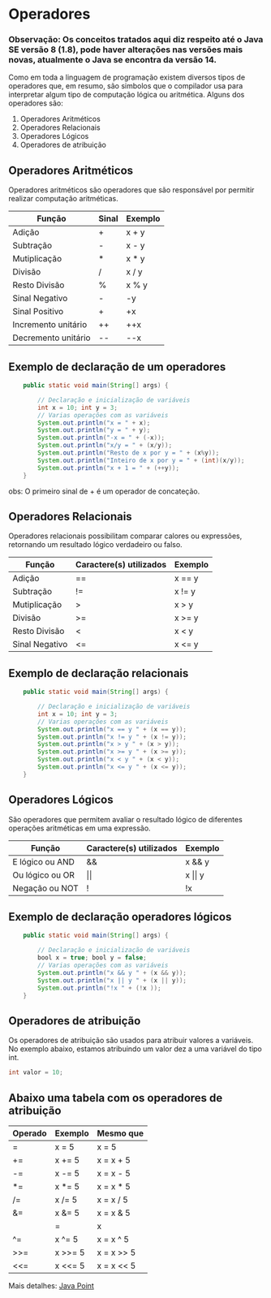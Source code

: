 # Operadores
### Observação: Os conceitos tratados aqui diz respeito até o Java SE versão 8 (1.8), pode haver alterações nas versões mais novas, atualmente o Java se encontra da versão 14.
Como em toda a linguagem de programação existem diversos tipos de operadores que, em resumo, são simbolos que o compilador usa para interpretar algum tipo de computação lógica ou aritmética. Alguns dos operadores são:

1. Operadores Aritméticos
2. Operadores Relacionais
3. Operadores Lógicos
4. Operadores de atribuição

## Operadores Aritméticos

Operadores aritméticos são operadores que são responsável por permitir realizar computação aritméticas.

|**Função**         | **Sinal** | **Exemplo** |
|----               |----       |----        |
|Adição             | +         | x + y      |
|Subtração          | -         | x - y      |
|Mutiplicação       | *         | x * y      |
|Divisão            | /         | x / y      |
|Resto Divisão      | %         | x % y      |
|Sinal Negativo     | -         | -y         |
|Sinal Positivo     | +         | +x         |
|Incremento unitário| ++        | ++x        |
|Decremento unitário| --        | --x        |

## Exemplo de declaração de um operadores

```java
    public static void main(String[] args) {

        // Declaração e inicialização de variáveis
        int x = 10; int y = 3;
        // Varias operações com as variáveis
        System.out.println("x = " + x);
        System.out.println("y = " + y);
        System.out.println("-x = " + (-x));
        System.out.println("x/y = " + (x/y));
        System.out.println("Resto de x por y = " + (x%y));
        System.out.println("Inteiro de x por y = " + (int)(x/y));
        System.out.println("x + 1 = " + (++y));
    }
```
obs: O primeiro sinal de + é um operador de concateção.

## Operadores Relacionais

Operadores relacionais possibilitam comparar calores ou expressões, retornando um resultado lógico verdadeiro ou falso.

|**Função**         | **Caractere(s) utilizados**   | **Exemplo** |
|----               |----                           |----         |
|Adição             | ==                            | x == y      |
|Subtração          | !=                            | x != y      |
|Mutiplicação       | >                             | x > y       |
|Divisão            | >=                            | x >= y      |
|Resto Divisão      | <                             | x < y       |
|Sinal Negativo     | <=                            | x <= y      |

## Exemplo de declaração relacionais
```java
    public static void main(String[] args) {

        // Declaração e inicialização de variáveis
        int x = 10; int y = 3;
        // Varias operações com as variáveis
        System.out.println("x == y " + (x == y));
        System.out.println("x != y " + (x != y));
        System.out.println("x > y " + (x > y));
        System.out.println("x >= y " + (x >= y));
        System.out.println("x < y " + (x < y));
        System.out.println("x <= y " + (x <= y));
    }
```

## Operadores Lógicos
São operadores que permitem avaliar o resultado lógico de diferentes operações aritméticas em uma expressão.

|**Função**         | **Caractere(s) utilizados**   | **Exemplo** |
|----               |----                           |----         |
|E lógico ou AND    | &&                            | x && y      |
|Ou lógico ou OR    | \|\|                            | x \|\| y      |
|Negação ou NOT     | !                             | !x          |

## Exemplo de declaração operadores lógicos
```java
    public static void main(String[] args) {

        // Declaração e inicialização de variáveis
        bool x = true; bool y = false;
        // Varias operações com as variáveis
        System.out.println("x && y " + (x && y));
        System.out.println("x || y " + (x || y));
        System.out.println("!x " + (!x ));
    }
```

## Operadores de atribuição

Os operadores de atribuição são usados para atribuir valores a variáveis.
No exemplo abaixo, estamos atribuindo um valor dez a uma variável do tipo int.

```java
int valor = 10;
```

## Abaixo uma tabela com os operadores de atribuição

|**Operado**        | **Exemplo**   | **Mesmo que** |
|----               |----           |----           |
| =                 | x = 5         | x = 5         |
| +=                | x += 5        | x = x + 5     |
| -=                | x -= 5        | x = x - 5     |
| *=                | x *= 5        | x = x * 5     |
| /=                | x /= 5        | x = x / 5     |
| &=                | x &= 5        | x = x & 5     |
| |=                | x |= 5        | x = x | 5     |
| ^=                | x ^= 5        | x = x ^ 5     |
| >>=               | x >>= 5       | x = x >> 5    |
| <<=               | x <<= 5       | x = x << 5    |

Mais detalhes: [Java Point](https://www.javatpoint.com/operators-in-java#:~:text=There%20are%20many%20types%20of%20operators%20in%20Java,Operator%2C%207%20Ternary%20Operator%20and%208%20Assignment%20Operator.)
